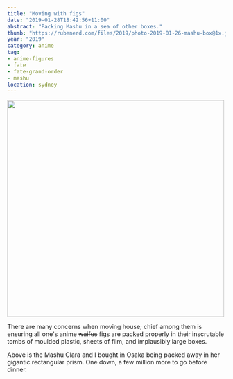 ```yaml
---
title: "Moving with figs"
date: "2019-01-28T18:42:56+11:00"
abstract: "Packing Mashu in a sea of other boxes."
thumb: "https://rubenerd.com/files/2019/photo-2019-01-26-mashu-box@1x.jpg"
year: "2019"
category: anime
tag:
- anime-figures
- fate
- fate-grand-order
- mashu
location: sydney
---
```

<p><img src="https://rubenerd.com/files/2019/photo-2019-01-26-mashu-box@1x.jpg" srcset="https://rubenerd.com/files/2019/photo-2019-01-26-mashu-box@1x.jpg 1x, https://rubenerd.com/files/2019/photo-2019-01-26-mashu-box@2x.jpg 2x" alt="" style="width:500px" /></p>

There are many concerns when moving house; chief among them is ensuring all one's anime ~~waifus~~ figs are packed properly in their inscrutable tombs of moulded plastic, sheets of film, and implausibly large boxes. 

Above is the Mashu Clara and I bought in Osaka being packed away in her gigantic rectangular prism. One down, a few million more to go before dinner.


